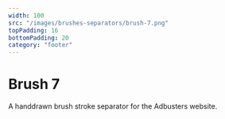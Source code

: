 ```yaml
---
width: 100
src: "/images/brushes-separators/brush-7.png"
topPadding: 16
bottomPadding: 20
category: "footer"
---
```


# Brush 7

A handdrawn brush stroke separator for the Adbusters website.
